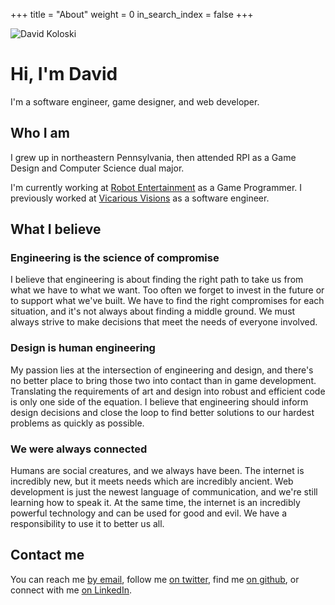 +++
title = "About"
weight = 0
in_search_index = false
+++

<div class="self-image">
    <img src="/self-image.jpg" alt="David Koloski">
</div>

# Hi, I'm David

I'm a software engineer, game designer, and web developer.

## Who I am

I grew up in northeastern Pennsylvania, then attended RPI as a Game Design and Computer Science dual major.

I'm currently working at [Robot Entertainment](http://robotentertainment.com) as a Game Programmer.
I previously worked at [Vicarious Visions](http://www.vvisions.com) as a software engineer.

## What I believe

### Engineering is the science of compromise

I believe that engineering is about finding the right path to take us from what we have to what we want. Too often we forget to invest in the future or to support what we've built. We have to find the right compromises for each situation, and it's not always about finding a middle ground. We must always strive to make decisions that meet the needs of everyone involved.

### Design is human engineering

My passion lies at the intersection of engineering and design, and there's no better place to bring those two into contact than in game development. Translating the requirements of art and design into robust and efficient code is only one side of the equation. I believe that engineering should inform design decisions and close the loop to find better solutions to our hardest problems as quickly as possible.

### We were always connected

Humans are social creatures, and we always have been. The internet is incredibly new, but it meets needs which are incredibly ancient. Web development is just the newest language of communication, and we're still learning how to speak it. At the same time, the internet is an incredibly powerful technology and can be used for good and evil. We have a responsibility to use it to better us all.

## Contact me

You can reach me [by email](mailto:me@davidkoloski.me), follow me [on twitter](http://twitter.com/david_koloski), find me [on github](http://github.com/djkoloski), or connect with me [on LinkedIn](https://www.linkedin.com/in/dkoloski/).

<div class="clearfix"></div>